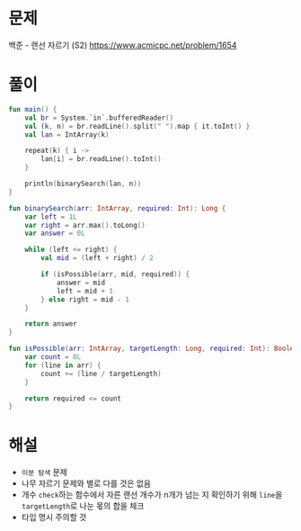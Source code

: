 # 문제
백준 - 랜선 자르기 (S2)
https://www.acmicpc.net/problem/1654


# 풀이

```Kotlin
fun main() {
    val br = System.`in`.bufferedReader()
    val (k, n) = br.readLine().split(" ").map { it.toInt() }
    val lan = IntArray(k)

    repeat(k) { i ->
        lan[i] = br.readLine().toInt()
    }

    println(binarySearch(lan, n))
}

fun binarySearch(arr: IntArray, required: Int): Long {
    var left = 1L
    var right = arr.max().toLong()
    var answer = 0L

    while (left <= right) {
        val mid = (left + right) / 2

        if (isPossible(arr, mid, required)) {
            answer = mid
            left = mid + 1
        } else right = mid - 1
    }

    return answer
}

fun isPossible(arr: IntArray, targetLength: Long, required: Int): Boolean {
    var count = 0L
    for (line in arr) {
        count += (line / targetLength)
    }

    return required <= count
}
```


# 해설
* `이분 탐색` 문제
* 나무 자르기 문제와 별로 다를 것은 없음
* 개수 `check`하는 함수에서 자른 랜선 개수가 n개가 넘는 지 확인하기 위해 `line`을 `targetLength`로 나눈 몫의 합을 체크
* 타입 명시 주의할 것